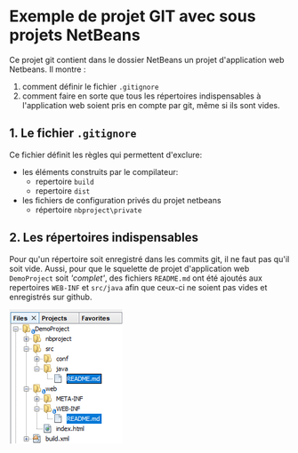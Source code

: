 # Exemple de projet GIT avec sous projets NetBeans

Ce projet git contient dans le dossier NetBeans un projet d'application web Netbeans. Il montre :

1. comment définir le fichier `.gitignore`
2. comment faire en sorte que tous les répertoires indispensables à l'application web soient pris en compte par git, même si ils sont vides.

## 1. Le fichier `.gitignore`

Ce fichier définit les règles qui permettent d'exclure:

* les éléments construits par le compilateur:
  * repertoire `build`
  * repertoire `dist`
* les fichiers de configuration privés du projet netbeans
  * répertoire `nbproject\private`
  
## 2. Les répertoires indispensables

Pour qu'un répertoire soit enregistré dans les commits git, il ne faut pas qu'il soit vide. Aussi, pour que le squelette de projet d'application web `DemoProject` soit *'complet'*, des fichiers `README.md` ont été ajoutés aux repertoires `WEB-INF` et `src/java` afin que ceux-ci ne soient pas vides et enregistrés sur github.

![extra files](./images/extraFiles.png)
  
 
